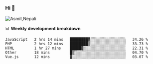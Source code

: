 ### Hi 👋

![Asmit,Nepali](https://media.giphy.com/media/L8K62iTDkzGX6/giphy.gif)
<!--
**asmit99nepali/asmit99nepali** is a ✨ _special_ ✨ repository because its `README.md` (this file) appears on your GitHub profile.

Here are some ideas to get you started:

- 🔭 I’m currently working on ...
- 🌱 I’m currently learning ...
- 👯 I’m looking to collaborate on ...
- 🤔 I’m looking for help with ...
- 💬 Ask me about ...
- 📫 How to reach me: ...
- 😄 Pronouns: ...
- ⚡ Fun fact: ...
-->


📊 **Weekly development breakdown**
<!--START_SECTION:waka-->
```text
JavaScript   2 hrs 14 mins   ████████▓░░░░░░░░░░░░░░░░   34.26 % 
PHP          2 hrs 12 mins   ████████▒░░░░░░░░░░░░░░░░   33.73 % 
HTML         1 hr 27 mins    █████▓░░░░░░░░░░░░░░░░░░░   22.31 % 
Other        18 mins         █▒░░░░░░░░░░░░░░░░░░░░░░░   04.70 % 
Vue.js       12 mins         ▓░░░░░░░░░░░░░░░░░░░░░░░░   03.07 % 
```
<!--END_SECTION:waka-->

